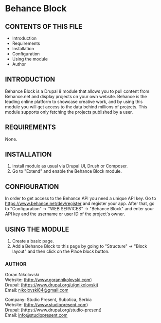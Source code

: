 # Behance Block

## CONTENTS OF THIS FILE

  * Introduction
  * Requirements
  * Installation
  * Configuration
  * Using the module
  * Author

## INTRODUCTION

Behance Block is a Drupal 8 module that allows you to pull content from 
Behance.net and display projects on your own website. Behance is the leading 
online platform to showcase creative work, and by using this module you will get 
access to the data behind millions of projects. This module supports only 
fetching the projects published by a user.

## REQUIREMENTS

None.

## INSTALLATION

1. Install module as usual via Drupal UI, Drush or Composer.
2. Go to "Extend" and enable the Behance Block module.

## CONFIGURATION

In order to get access to the Behance API you need a unique API key. Go to
https://www.behance.net/dev/register and register your app. After that, go to
"Configuration" -> "WEB SERVICES" -> "Behance Block" and enter your API key and
the username or user ID of the project's owner.

## USING THE MODULE

1. Create a basic page.
2. Add a Behance Block to this page by going to "Structure" -> "Block layout"
and then click on the Place block button.

### AUTHOR

Goran Nikolovski  
Website: (http://www.gorannikolovski.com)  
Drupal: (https://www.drupal.org/u/gnikolovski)  
Email: nikolovski84@gmail.com  

Company: Studio Present, Subotica, Serbia  
Website: (http://www.studiopresent.com)  
Drupal: (https://www.drupal.org/studio-present)  
Email: info@studiopresent.com  
